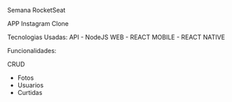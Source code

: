 Semana RocketSeat

APP Instagram Clone

Tecnologias Usadas: 
API -  NodeJS 
WEB - REACT
MOBILE - REACT NATIVE

Funcionalidades:

CRUD
- Fotos
- Usuarios
- Curtidas



